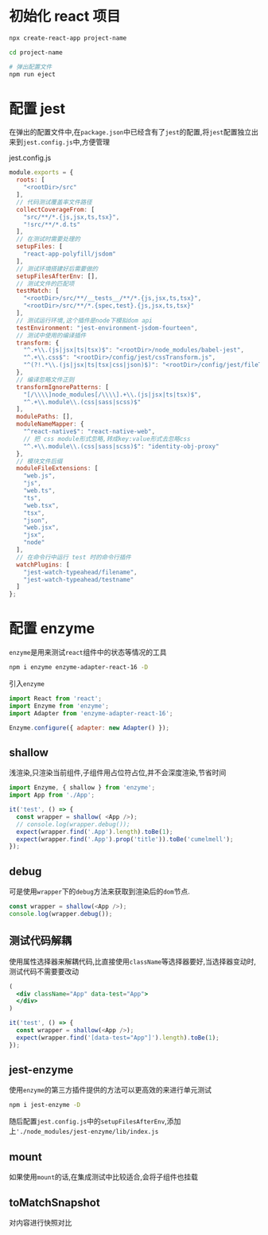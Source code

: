 # 初始化 react 项目
```bash
npx create-react-app project-name

cd project-name

# 弹出配置文件
npm run eject
```

# 配置 jest
在弹出的配置文件中,在` package.json `中已经含有了` jest `的配置,将` jest `配置独立出来到` jest.config.js `中,方便管理

jest.config.js
```js
module.exports = {
  roots: [
    "<rootDir>/src"
  ],
  // 代码测试覆盖率文件路径
  collectCoverageFrom: [
    "src/**/*.{js,jsx,ts,tsx}",
    "!src/**/*.d.ts"
  ],
  // 在测试时需要处理的
  setupFiles: [
    "react-app-polyfill/jsdom"
  ],
  // 测试环境搭建好后需要做的
  setupFilesAfterEnv: [],
  // 测试文件的匹配项
  testMatch: [
    "<rootDir>/src/**/__tests__/**/*.{js,jsx,ts,tsx}",
    "<rootDir>/src/**/*.{spec,test}.{js,jsx,ts,tsx}"
  ],
  // 测试运行环境,这个插件是node下模拟dom api
  testEnvironment: "jest-environment-jsdom-fourteen",
  // 测试中使用的编译插件
  transform: {
    "^.+\\.(js|jsx|ts|tsx)$": "<rootDir>/node_modules/babel-jest",
    "^.+\\.css$": "<rootDir>/config/jest/cssTransform.js",
    "^(?!.*\\.(js|jsx|ts|tsx|css|json)$)": "<rootDir>/config/jest/fileTransform.js"
  },
  // 编译忽略文件正则
  transformIgnorePatterns: [
    "[/\\\\]node_modules[/\\\\].+\\.(js|jsx|ts|tsx)$",
    "^.+\\.module\\.(css|sass|scss)$"
  ],
  modulePaths: [],
  moduleNameMapper: {
    "^react-native$": "react-native-web",
    // 把 css module形式忽略,转成key:value形式去忽略css
    "^.+\\.module\\.(css|sass|scss)$": "identity-obj-proxy"
  },
  // 模块文件后缀
  moduleFileExtensions: [
    "web.js",
    "js",
    "web.ts",
    "ts",
    "web.tsx",
    "tsx",
    "json",
    "web.jsx",
    "jsx",
    "node"
  ],
  // 在命令行中运行 test 时的命令行插件
  watchPlugins: [
    "jest-watch-typeahead/filename",
    "jest-watch-typeahead/testname"
  ]
};
```

# 配置 enzyme
` enzyme `是用来测试` react `组件中的状态等情况的工具

```bash
npm i enzyme enzyme-adapter-react-16 -D
```

引入` enzyme `
```js
import React from 'react';
import Enzyme from 'enzyme';
import Adapter from 'enzyme-adapter-react-16';

Enzyme.configure({ adapter: new Adapter() });
```

## shallow
浅渲染,只渲染当前组件,子组件用占位符占位,并不会深度渲染,节省时间
```js
import Enzyme, { shallow } from 'enzyme';
import App from './App';

it('test', () => {
  const wrapper = shallow( <App />);
  // console.log(wrapper.debug());
  expect(wrapper.find('.App').length).toBe(1);
  expect(wrapper.find('.App').prop('title')).toBe('cumelmell');
});
```

## debug
可是使用` wrapper `下的` debug `方法来获取到渲染后的` dom `节点.
```js
const wrapper = shallow(<App />);
console.log(wrapper.debug());
```

## 测试代码解耦
使用属性选择器来解耦代码,比直接使用` className `等选择器要好,当选择器变动时,测试代码不需要要改动
```jsx
(
  <div className="App" data-test="App">
  </div>
)
```
```js
it('test', () => {
  const wrapper = shallow(<App />);
  expect(wrapper.find('[data-test="App"]').length).toBe(1);
});
```

## jest-enzyme
使用` enzyme `的第三方插件提供的方法可以更高效的来进行单元测试
```bash
npm i jest-enzyme -D
```
随后配置` jest.config.js `中的` setupFilesAfterEnv `,添加上` './node_modules/jest-enzyme/lib/index.js `

## mount
如果使用` mount `的话,在集成测试中比较适合,会将子组件也挂载

## toMatchSnapshot
对内容进行快照对比